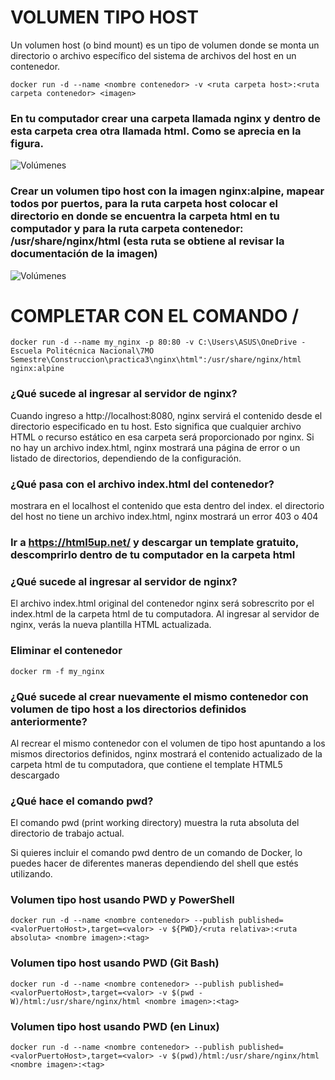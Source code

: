 # VOLUMEN TIPO HOST
Un volumen host (o bind mount) es un tipo de volumen donde se monta un directorio o archivo específico del sistema de archivos del host en un contenedor.

```
docker run -d --name <nombre contenedor> -v <ruta carpeta host>:<ruta carpeta contenedor> <imagen> 
```
### En tu computador crear una carpeta llamada nginx y dentro de esta carpeta crea otra llamada html. Como se aprecia en la figura.
![Volúmenes](img/directorio.PNG)

### Crear un volumen tipo host con la imagen nginx:alpine, mapear todos por puertos, para la ruta carpeta host colocar el directorio en donde se encuentra la carpeta html en tu computador y para la ruta carpeta contenedor: /usr/share/nginx/html (esta ruta se obtiene al revisar la documentación de la imagen)
![Volúmenes](img/volumen-host.PNG)
# COMPLETAR CON EL COMANDO /
```
docker run -d --name my_nginx -p 80:80 -v C:\Users\ASUS\OneDrive - Escuela Politécnica Nacional\7MO Semestre\Construccion\practica3\nginx\html":/usr/share/nginx/html nginx:alpine
```

### ¿Qué sucede al ingresar al servidor de nginx?
Cuando ingreso a http://localhost:8080, nginx servirá el contenido desde el directorio especificado en tu host. Esto significa que cualquier archivo HTML o recurso estático en esa carpeta será proporcionado por nginx. Si no hay un archivo index.html, nginx mostrará una página de error o un listado de directorios, dependiendo de la configuración.

### ¿Qué pasa con el archivo index.html del contenedor?
mostrara en el localhost el contenido que esta dentro del index. el directorio del host no tiene un archivo index.html, nginx mostrará un error 403 o 404

### Ir a https://html5up.net/ y descargar un template gratuito, descomprirlo dentro de tu computador en la carpeta html
### ¿Qué sucede al ingresar al servidor de nginx?
El archivo index.html original del contenedor nginx será sobrescrito por el index.html de la carpeta html de tu computadora. Al ingresar al servidor de nginx, verás la nueva plantilla HTML actualizada.

### Eliminar el contenedor
```
docker rm -f my_nginx
```
### ¿Qué sucede al crear nuevamente el mismo contenedor con volumen de tipo host a los directorios definidos anteriormente?
Al recrear el mismo contenedor con el volumen de tipo host apuntando a los mismos directorios definidos, nginx mostrará el contenido actualizado de la carpeta html de tu computadora, que contiene el template HTML5 descargado

### ¿Qué hace el comando pwd?
El comando pwd (print working directory) muestra la ruta absoluta del directorio de trabajo actual.

Si quieres incluir el comando pwd dentro de un comando de Docker, lo puedes hacer de diferentes maneras dependiendo del shell que estés utilizando.


### Volumen tipo host usando PWD y PowerShell
```
docker run -d --name <nombre contenedor> --publish published=<valorPuertoHost>,target=<valor> -v ${PWD}/<ruta relativa>:<ruta absoluta> <nombre imagen>:<tag> 
```

### Volumen tipo host usando PWD (Git Bash)

```
docker run -d --name <nombre contenedor> --publish published=<valorPuertoHost>,target=<valor> -v $(pwd -W)/html:/usr/share/nginx/html <nombre imagen>:<tag> 
```

### Volumen tipo host usando PWD (en Linux)

```
docker run -d --name <nombre contenedor> --publish published=<valorPuertoHost>,target=<valor> -v $(pwd)/html:/usr/share/nginx/html <nombre imagen>:<tag> 
```

